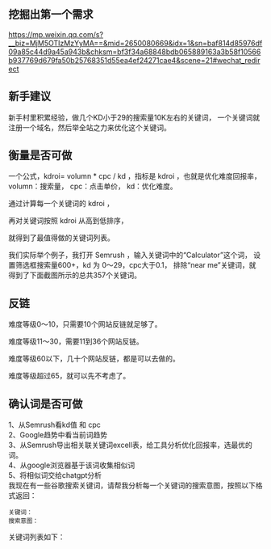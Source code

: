 ## 挖掘出第一个需求
https://mp.weixin.qq.com/s?__biz=MjM5OTIzMzYyMA==&mid=2650080669&idx=1&sn=baf814d85976df09a85c44d9a45a943b&chksm=bf3f34a68848bdb065889163a3b58f10566b937769d679fa50b25768351d55ea4ef24271cae4&scene=21#wechat_redirect


## 新手建议
新手村里积累经验，做几个KD小于29的搜索量10K左右的关键词，
一个关键词就注册一个域名，然后举全站之力来优化这个关键词。


## 衡量是否可做
一个公式，kdroi= volumn * cpc / kd ，指标是 kdroi ，也就是优化难度回报率，
volumn：搜索量，
cpc：点击单价，
kd：优化难度。

通过计算每一个关键词的 kdroi ，

再对关键词按照 kdroi 从高到低排序，

就得到了最值得做的关键词列表。

我们实际举个例子，我打开 Semrush ，输入关键词中的“Calculator”这个词，
设置筛选框搜索量600+，kd 为 0～29，cpc大于0.1，
排除“near me”关键词，就得到了下面截图所示的总共357个关键词。

## 反链

难度等级0～10，只需要10个网站反链就足够了。

难度等级11～30，需要11到36个网站反链。

难度等级60以下，几十个网站反链，都是可以去做的。

难度等级超过65，就可以先不考虑了。


## 确认词是否可做
1、从Semrush看kd值 和 cpc      
2、Google趋势中看当前词趋势      
3、从Semrush导出相关联关键词excell表，给工具分析优化回报率，选最优的词。         
4、从google浏览器基于该词收集相似词         
5、将相似词交给chatgpt分析           
我现在有一些谷歌搜索关键词，请帮我分析每一个关键词的搜索意图，按照以下格式返回：
```
关键词：
搜索意图：
```


关键词列表如下：
```

```



